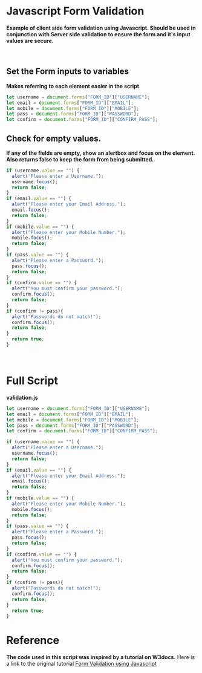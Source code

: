 # Javascript Form Validation
**Example of client side form validation using Javascript. Should be used in conjunction with Server side validation to ensure the form and it's input values are secure.**

<br>

## Set the Form inputs to variables
**Makes referring to each element easier in the script**

````javascript
let username = document.forms["FORM_ID"]["USERNAME"];
let email = document.forms["FORM_ID"]["EMAIL"];
let mobile = document.forms["FORM_ID"]["MOBILE"];
let pass = document.forms["FORM_ID"]["PASSWORD"];
let confirm = document.forms["FORM_ID"]["CONFIRM_PASS"];
```` 

## Check for empty values. 
**If any of the fields are empty, show an alertbox and focus on the element. Also returns false to keep the form from being submitted.**

````javascript
if (username.value == "") {
  alert("Please enter a Username.");
  username.focus();
  return false;
}
if (email.value == "") {
  alert("Please enter your Email Address.");
  email.focus();
  return false;
}
if (mobile.value == "") {
  alert("Please enter your Mobile Number.");
  mobile.focus();
  return false;
}
if (pass.value == "") {
  alert("Please enter a Password.");
  pass.focus();
  return false;
}
if (confirm.value == "") {
  alert("You must confirm your password.");
  confirm.focus();
  return false;
}
if (confirm != pass){
  alert("Passwords do not match!");
  confirm.focus();
  return false;
}
  return true;
}
````

<br>

# Full Script
**validation.js**
````javascript
let username = document.forms["FORM_ID"]["USERNAME"];
let email = document.forms["FORM_ID"]["EMAIL"];
let mobile = document.forms["FORM_ID"]["MOBILE"];
let pass = document.forms["FORM_ID"]["PASSWORD"];
let confirm = document.forms["FORM_ID"]["CONFIRM_PASS"];

if (username.value == "") {
  alert("Please enter a Username.");
  username.focus();
  return false;
}
if (email.value == "") {
  alert("Please enter your Email Address.");
  email.focus();
  return false;
}
if (mobile.value == "") {
  alert("Please enter your Mobile Number.");
  mobile.focus();
  return false;
}
if (pass.value == "") {
  alert("Please enter a Password.");
  pass.focus();
  return false;
}
if (confirm.value == "") {
  alert("You must confirm your password.");
  confirm.focus();
  return false;
}
if (confirm != pass){
  alert("Passwords do not match!");
  confirm.focus();
  return false;
}
  return true;
}
````

# Reference
**The code used in this script was inspired by a tutorial on W3docs.**
Here is a link to the original tutorial <a href="https://www.w3docs.com/snippets/javascript/form-validation-using-javascript.html">Form Validation using Javascript</a>
